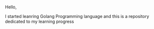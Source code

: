 Hello,

I started leanring Golang Programming language and this is a repository dedicated to my learning progress
